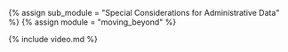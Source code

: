 {% assign sub_module = "Special Considerations for Administrative Data" %}
{% assign module = "moving_beyond" %}

{% include video.md %}